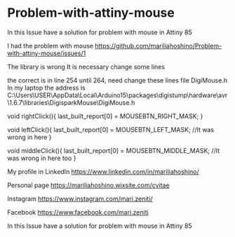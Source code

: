 # Problem-with-attiny-mouse


In this Issue have a solution for problem with mouse in Attiny 85

I had the problem with mouse
https://github.com/mariliahoshino/Problem-with-attiny-mouse/issues/1

The library is wrong
It is necessary change some lines

the correct is in line 254 until 264, need change these lines
file DigiMouse.h
In my laptop the address is
C:\Users\USER\AppData\Local\Arduino15\packages\digistump\hardware\avr\1.6.7\libraries\DigisparkMouse\DigiMouse.h

void rightClick(){
	last_built_report[0] = MOUSEBTN_RIGHT_MASK;
}

void leftClick(){
	last_built_report[0] = MOUSEBTN_LEFT_MASK;  //It was wrong in here
}

void middleClick(){
	last_built_report[0] = MOUSEBTN_MIDDLE_MASK;    //It was wrong in here too
     }

My profile in LinkedIn https://www.linkedin.com/in/mariliahoshino/

Personal page https://mariliahoshino.wixsite.com/cvitae

Instagram https://www.instagram.com/mari.zeniti/

Facebook https://www.facebook.com/mari.zeniti

In this Issue have a solution for problem with mouse in Attiny 85
